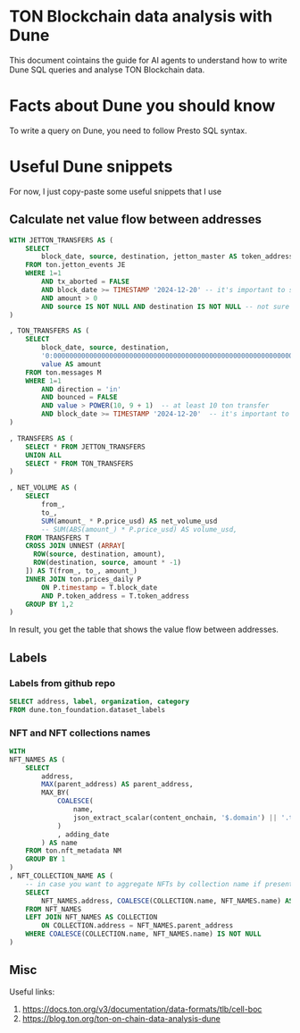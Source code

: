 # TON Blockchain data analysis with Dune

This document cointains the guide for AI agents to understand how to write Dune SQL queries and analyse TON Blockchain data. 

# Facts about Dune you should know
To write a query on Dune, you need to follow Presto SQL syntax.


# Useful Dune snippets
For now, I just copy-paste some useful snippets that I use

## Calculate net value flow between addresses

```sql
WITH JETTON_TRANSFERS AS (
    SELECT 
        block_date, source, destination, jetton_master AS token_address, amount
    FROM ton.jetton_events JE
    WHERE 1=1
        AND tx_aborted = FALSE
        AND block_date >= TIMESTAMP '2024-12-20' -- it's important to select only partitions you need
        AND amount > 0
        AND source IS NOT NULL AND destination IS NOT NULL -- not sure about that
)

, TON_TRANSFERS AS (
    SELECT 
        block_date, source, destination, 
        '0:0000000000000000000000000000000000000000000000000000000000000000' AS token_address, -- address of TON token
        value AS amount
    FROM ton.messages M
    WHERE 1=1
        AND direction = 'in'
        AND bounced = FALSE 
        AND value > POWER(10, 9 + 1)  -- at least 10 ton transfer
        AND block_date >= TIMESTAMP '2024-12-20'  -- it's important to select only partitions you need
)

, TRANSFERS AS (
    SELECT * FROM JETTON_TRANSFERS
    UNION ALL
    SELECT * FROM TON_TRANSFERS
)

, NET_VOLUME AS (
    SELECT 
        from_,
        to_,
        SUM(amount_ * P.price_usd) AS net_volume_usd
        -- SUM(ABS(amount_) * P.price_usd) AS volume_usd,
    FROM TRANSFERS T
    CROSS JOIN UNNEST (ARRAY[
      ROW(source, destination, amount), 
      ROW(destination, source, amount * -1)
    ]) AS T(from_, to_, amount_)
    INNER JOIN ton.prices_daily P
        ON P.timestamp = T.block_date
        AND P.token_address = T.token_address
    GROUP BY 1,2
)
```

In result, you get the table that shows the value flow between addresses. 


## Labels

### Labels from github repo 
```sql
SELECT address, label, organization, category
FROM dune.ton_foundation.dataset_labels
```

### NFT and NFT collections names

```sql
WITH
NFT_NAMES AS (
    SELECT 
        address, 
        MAX(parent_address) AS parent_address,
        MAX_BY(
            COALESCE(
                name,
                json_extract_scalar(content_onchain, '$.domain') || '.ton'
            )
            , adding_date
        ) AS name
    FROM ton.nft_metadata NM
    GROUP BY 1
)
, NFT_COLLECTION_NAME AS (
    -- in case you want to aggregate NFTs by collection name if presented
    SELECT 
        NFT_NAMES.address, COALESCE(COLLECTION.name, NFT_NAMES.name) AS name
    FROM NFT_NAMES
    LEFT JOIN NFT_NAMES AS COLLECTION
        ON COLLECTION.address = NFT_NAMES.parent_address
    WHERE COALESCE(COLLECTION.name, NFT_NAMES.name) IS NOT NULL 
)
```


## Misc

Useful links:
1. https://docs.ton.org/v3/documentation/data-formats/tlb/cell-boc
2. https://blog.ton.org/ton-on-chain-data-analysis-dune
